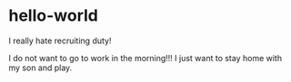 # hello-world
I really hate recruiting duty!

I do not want to go to work in the morning!!! I just want to stay home with my son and play.
